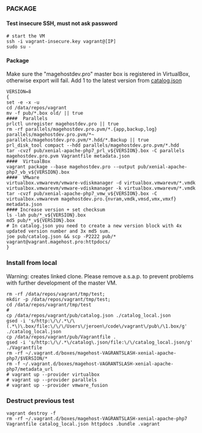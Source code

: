 ### PACKAGE

#### Test insecure SSH, must not ask password
```
# start the VM
ssh -i vagrant-insecure.key vagrant@[IP]
sudo su -
```

#### Package
Make sure the "magehostdev.pro" master box is registered in VirtualBox, otherwise export will fail.
Add 1 to the latest version from [catalog.json](http://vagrant.magehost.pro/catalog.json)
```
VERSION=8
{
set -e -x -u
cd /data/repos/vagrant
mv -f pub/*.box old/ || true
####  Parallels
prlctl unregister magehostdev.pro || true
rm -rf parallels/magehostdev.pro.pvm/*.{app,backup,log} parallels/magehostdev.pro.pvm/*~ parallels/magehostdev.pro.pvm/*.hdd/*.Backup || true
prl_disk_tool compact --hdd parallels/magehostdev.pro.pvm/*.hdd
tar -cvzf pub/xenial-apache-php7_prl_v${VERSION}.box -C parallels magehostdev.pro.pvm Vagrantfile metadata.json
####  VirtualBox
vagrant package --base magehostdev.pro --output pub/xenial-apache-php7_vb_v${VERSION}.box
####  VMware
virtualbox.vmwarevm/vmware-vdiskmanager -d virtualbox.vmwarevm/*.vmdk
virtualbox.vmwarevm/vmware-vdiskmanager -k virtualbox.vmwarevm/*.vmdk
tar -cvzf pub/xenial-apache-php7_vmw_v${VERSION}.box -C virtualbox.vmwarevm magehostdev.pro.{nvram,vmdk,vmsd,vmx,vmxf} metadata.json
#### Increase version + set checksum
ls -lah pub/*_v${VERSION}.box
md5 pub/*_v${VERSION}.box
# In catalog.json you need to create a new version block with 4x updated version number and 3x md5 sum.
joe pub/catalog.json && scp -P2222 pub/* vagrant@vagrant.magehost.pro:httpdocs/
}
```

### Install from local
Warning: creates linked clone. Please remove a.s.a.p. to prevent problems with further development of the master VM.
```
rm -rf /data/repos/vagrant/tmp/test; 
mkdir -p /data/repos/vagrant/tmp/test; 
cd /data/repos/vagrant/tmp/test
#
cp /data/repos/vagrant/pub/catalog.json ./catalog_local.json
gsed -i 's/http:\/\/.*\/\(.*\)\.box/file:\/\/\/Users\/jeroen\/code\/vagrant\/pub\/\1.box/g' ./catalog_local.json
cp /data/repos/vagrant/pub/Vagrantfile .
gsed -i 's/http:\/\/.*\/catalog\.json/file:\/\/catalog_local.json/g' ./Vagrantfile
rm -rf ~/.vagrant.d/boxes/magehost-VAGRANTSLASH-xenial-apache-php7/$VERSION/*
rm -f ~/.vagrant.d/boxes/magehost-VAGRANTSLASH-xenial-apache-php7/metadata_url
# vagrant up --provider virtualbox
# vagrant up --provider parallels
# vagrant up --provider vmware_fusion
```

### Destruct previous test
```
vagrant destroy -f
rm -rf ~/.vagrant.d/boxes/magehost-VAGRANTSLASH-xenial-apache-php7 Vagrantfile catalog_local.json httpdocs .bundle .vagrant
```
